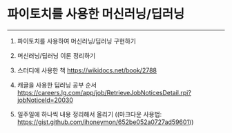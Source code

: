 # 파이토치를 사용한 머신러닝/딥러닝
------------

1. 파이토치를 사용하여 머신러닝/딥러닝 구현하기

2. 머신러닝/딥러닝 이론 정리하기

3. 스터디에 사용한 책 https://wikidocs.net/book/2788

4. 캐글을 사용한 딥러닝 공부 순서 https://careers.lg.com/app/job/RetrieveJobNoticesDetail.rpi?jobNoticeId=20030

5. 일주일에 하나씩 내용 정리해서 올리기
((마크다운 사용법: https://gist.github.com/ihoneymon/652be052a0727ad59601))
